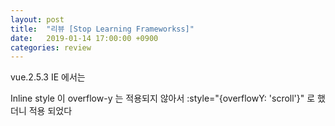 ```yaml
---
layout: post
title:  "리뷰 [Stop Learning Frameworkss]"
date:   2019-01-14 17:00:00 +0900
categories: review
---
```


vue.2.5.3
IE 에서는

Inline style 이 overflow-y 는 적용되지 않아서
:style="{overflowY: 'scroll'}" 로 했더니 적용 되었다
